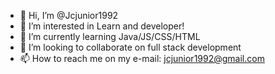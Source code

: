 - 👋 Hi, I’m @Jcjunior1992
- 👀 I’m interested in Learn and developer!
- 🌱 I’m currently learning Java/JS/CSS/HTML
- 💞️ I’m looking to collaborate on full stack development
- 📫 How to reach me on my e-mail: jcjunior1992@gmail.com

<!---
Jcjunior1992/Jcjunior1992 is a ✨ special ✨ repository because its `README.md` (this file) appears on your GitHub profile.
You can click the Preview link to take a look at your changes.
--->
